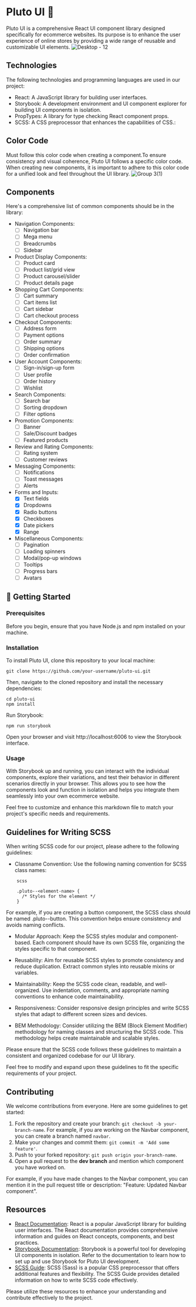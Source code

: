 # Pluto UI :rocket:


Pluto UI is a comprehensive React UI component library designed specifically for ecommerce websites. Its purpose is to enhance the user experience of online stores by providing a wide range of reusable and customizable UI elements.
![Desktop - 12](https://github.com/purnima143/Pluto-UI/assets/57852378/82a27ad2-af5a-4d60-b29f-0617d0f440e3)

## Technologies

The following technologies and programming languages are used in our project:

   - React: A JavaScript library for building user interfaces.
   - Storybook: A development environment and UI component explorer for building UI components in isolation.
  -  PropTypes: A library for type checking React component props.
   - SCSS: A CSS preprocessor that enhances the capabilities of CSS.:

## Color Code 
Must follow this color code when creating a component.To ensure consistency and visual coherence, Pluto UI follows a specific color code. When creating new components, it is important to adhere to this color code for a unified look and feel throughout the UI library.
![Group 3(1)](https://github.com/purnima143/Pluto-UI/assets/57852378/7e0be7ea-7aaf-410c-a5e4-4eddd166b6e4)

## Components
Here's a comprehensive list of common components should be in the library:
 - Navigation Components:
   - [ ] Navigation bar
   - [ ] Mega menu
   - [ ] Breadcrumbs
   - [ ] Sidebar

- Product Display Components:
   - [ ] Product card
   - [ ] Product list/grid view
   - [ ] Product carousel/slider
   - [ ] Product details page

 - Shopping Cart Components:
   - [ ] Cart summary
   - [ ] Cart items list
   - [ ] Cart sidebar
   - [ ] Cart checkout process

 - Checkout Components:
   - [ ] Address form
   - [ ] Payment options
   - [ ] Order summary
   - [ ] Shipping options
   - [ ] Order confirmation

 - User Account Components:
   - [ ] Sign-in/sign-up form
   - [ ] User profile
   - [ ] Order history
   - [ ] Wishlist

 - Search Components:
   - [ ] Search bar
   - [ ] Sorting dropdown
   - [ ] Filter options

 - Promotion Components:
   - [ ] Banner
   - [ ] Sale/Discount badges
   - [ ] Featured products

 - Review and Rating Components:
   - [ ] Rating system
   - [ ] Customer reviews

 - Messaging Components:
   - [ ] Notifications
   - [ ] Toast messages
   - [ ] Alerts

 - Forms and Inputs:
   - [x] Text fields
   - [x] Dropdowns
   - [x] Radio buttons
   - [x] Checkboxes
   - [x] Date pickers
   - [x] Range

 - Miscellaneous Components:
   - [ ] Pagination
   - [ ] Loading spinners
   - [ ] Modal/pop-up windows
   - [ ] Tooltips
   - [ ] Progress bars
   - [ ] Avatars

## 🚀 Getting Started
### Prerequisites

Before you begin, ensure that you have Node.js and npm installed on your machine.
### Installation

To install Pluto UI, clone this repository to your local machine:
```
git clone https://github.com/your-username/pluto-ui.git
```

Then, navigate to the cloned repository and install the necessary dependencies:

```
cd pluto-ui
npm install
```
Run Storybook:
```
npm run storybook
```
Open your browser and visit http://localhost:6006 to view the Storybook interface.
### Usage
With Storybook up and running, you can interact with the individual components, explore their variations, and test their behavior in different scenarios directly in your browser. This allows you to see how the components look and function in isolation and helps you integrate them seamlessly into your own ecommerce website.

Feel free to customize and enhance this markdown file to match your project's specific needs and requirements.


## Guidelines for Writing SCSS

When writing SCSS code for our project, please adhere to the following guidelines:

* Classname Convention: Use the following naming convention for SCSS class names:
```
    scss

    .pluto--<element-name> {
      /* Styles for the element */
    }
```
   For example, if you are creating a button component, the SCSS class should be named .pluto--button. This convention helps ensure consistency and avoids naming conflicts.

  *  Modular Approach: Keep the SCSS styles modular and component-based. Each component should have its own SCSS file, organizing the styles specific to that component.

  *  Reusability: Aim for reusable SCSS styles to promote consistency and reduce duplication. Extract common styles into reusable mixins or variables.

  *  Maintainability: Keep the SCSS code clean, readable, and well-organized. Use indentation, comments, and appropriate naming conventions to enhance code maintainability.

  *  Responsiveness: Consider responsive design principles and write SCSS styles that adapt to different screen sizes and devices.

   * BEM Methodology: Consider utilizing the BEM (Block Element Modifier) methodology for naming classes and structuring the SCSS code. This methodology helps create maintainable and scalable styles.

Please ensure that the SCSS code follows these guidelines to maintain a consistent and organized codebase for our UI library.

Feel free to modify and expand upon these guidelines to fit the specific requirements of your project.
## Contributing

We welcome contributions from everyone. Here are some guidelines to get started:

1. Fork the repository and create your branch: `git checkout -b your-branch-name`. For example, if you are working on the Navbar component, you can create a branch named `navbar`.
2. Make your changes and commit them: `git commit -m 'Add some feature'`.
3. Push to your forked repository: `git push origin your-branch-name`.
4. Open a pull request to the **dev branch** and mention which component you have worked on. 

For example, if you have made changes to the Navbar component, you can mention it in the pull request title or description: "Feature: Updated Navbar component".

## Resources

- [React Documentation](https://reactjs.org/docs): React is a popular JavaScript library for building user interfaces. The React documentation provides comprehensive information and guides on React concepts, components, and best practices.
- [Storybook Documentation](https://storybook.js.org/docs): Storybook is a powerful tool for developing UI components in isolation. Refer to the documentation to learn how to set up and use Storybook for Pluto UI development.
- [SCSS Guide](https://sass-lang.com/guide): SCSS (Sass) is a popular CSS preprocessor that offers additional features and flexibility. The SCSS Guide provides detailed information on how to write SCSS code effectively.

Please utilize these resources to enhance your understanding and contribute effectively to the project.
